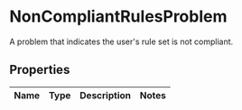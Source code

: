 

# NonCompliantRulesProblem

A problem that indicates the user's rule set is not compliant.

## Properties

| Name | Type | Description | Notes |
|------------ | ------------- | ------------- | -------------|



